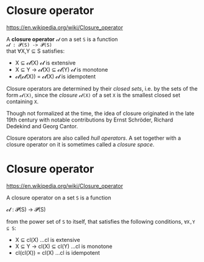 # Closure operator

https://en.wikipedia.org/wiki/Closure_operator

A **closure operator** `𝓬𝓵` on a set `S` is a function    
`𝓬𝓵 : 𝓟(S) -> 𝓟(S)`   
that ∀X,Y ⊆ S satisfies:
- X ⊆ 𝓬𝓵(X)                𝓬𝓵 is extensive
- X ⊆ Y -> 𝓬𝓵(X) ⊆ 𝓬𝓵(Y)   𝓬𝓵 is monotone
- 𝓬𝓵(𝓬𝓵(X)) = 𝓬𝓵(X)        𝓬𝓵 is idempotent

Closure operators are determined by their *closed sets*, i.e. by the sets of the form `𝓬𝓵(X)`, since the *closure* `𝓬𝓵(X)` of a set `X` is the smallest closed set containing `X`.

Though not formalized at the time, the idea of closure originated in the late 19th century with notable contributions by Ernst Schröder, Richard Dedekind and Georg Cantor.

Closure operators are also called *hull operators*. A set together with a closure operator on it is sometimes called a *closure space*.


# Closure operator

https://en.wikipedia.org/wiki/Closure_operator

A closure operator on a set `S` is a function

𝓬𝓵 : 𝓟(S) -> 𝓟(S)

from the power set of `S` to itself, that satisfies the following conditions, `∀X,Y ⊆ S`:
* X ⊆ cl(X)               ...cl is extensive
* X ⊆ Y -> cl(X) ⊆ cl(Y)  ...cl is monotone
* cl(cl(X)) = cl(X)       ...cl is idempotent
